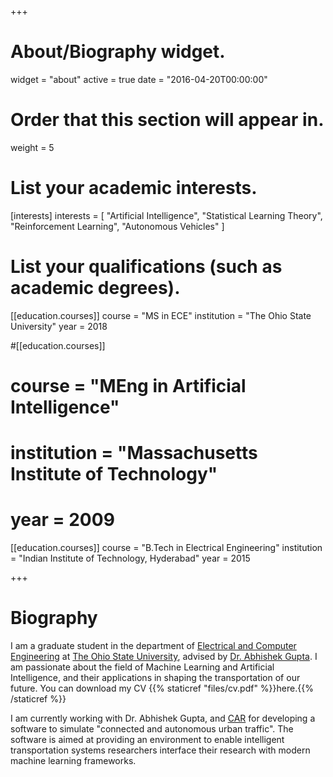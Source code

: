+++
# About/Biography widget.
widget = "about"
active = true
date = "2016-04-20T00:00:00"

# Order that this section will appear in.
weight = 5

# List your academic interests.
[interests]
  interests = [
    "Artificial Intelligence",
    "Statistical Learning Theory",
    "Reinforcement Learning",
    "Autonomous Vehicles"
  ]

# List your qualifications (such as academic degrees).
[[education.courses]]
  course = "MS in ECE"
  institution = "The Ohio State University"
  year = 2018
  

#[[education.courses]]
#  course = "MEng in Artificial Intelligence"
#  institution = "Massachusetts Institute of Technology"
#  year = 2009

[[education.courses]]
  course = "B.Tech in Electrical Engineering"
  institution = "Indian Institute of Technology, Hyderabad"
  year = 2015
 
+++

# Biography

I am a graduate student in the department of [Electrical and Computer Engineering](https://ece.osu.edu/) at [The Ohio State University](https://engineering.osu.edu/), advised by [Dr. Abhishek Gupta](http://u.osu.edu/gupta.706/). I am passionate about the field of Machine Learning and Artificial Intelligence, and their applications in shaping the transportation of our future. 
You can download my CV {{% staticref "files/cv.pdf" %}}here.{{% /staticref %}}

I am currently working with Dr. Abhishek Gupta, and [CAR](https://car.osu.edu/) for developing a software to simulate "connected and autonomous urban traffic". The software is aimed at providing an environment to enable intelligent transportation systems researchers interface their research with modern machine learning frameworks.




